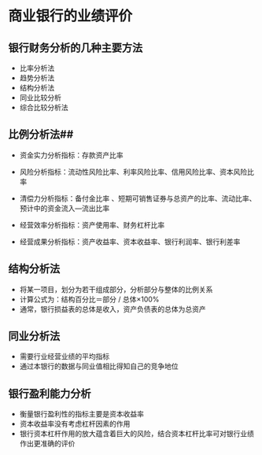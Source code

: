 # 商业银行的业绩评价 #

## 银行财务分析的几种主要方法 ##

* 比率分析法
* 趋势分析法
* 结构分析法
* 同业比较分析
* 综合比较分析法

## 比例分析法##

* 资金实力分析指标：存款资产比率

* 风险分析指标：流动性风险比率、利率风险比率、信用风险比率、资本风险比率

* 清偿力分析指标：备付金比率 、短期可销售证券与总资产的比率、流动比率、预计中的资金流入—流出比率

* 经营效率分析指标：资产使用率、财务杠杆比率

* 经营成果分析指标：资产收益率、资本收益率、银行利润率、银行利差率 

## 结构分析法 ##

* 将某一项目，划分为若干组成部分，分析部分与整体的比例关系
* 计算公式为：结构百分比＝部分 / 总体×100%
* 通常，银行损益表的总体是收入，资产负债表的总体为总资产

## 同业分析法 ##

* 需要行业经营业绩的平均指标
* 通过本银行的数据与同业值相比得知自己的竞争地位

## 银行盈利能力分析 ##

* 衡量银行盈利性的指标主要是资本收益率
* 资本收益率没有考虑杠杆因素的作用
* 银行资本杠杆作用的放大蕴含着巨大的风险，结合资本杠杆比率可对银行业绩作出更准确的评价



